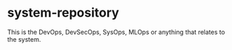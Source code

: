 # system-repository
This is the DevOps, DevSecOps, SysOps, MLOps or anything that relates to the system.
